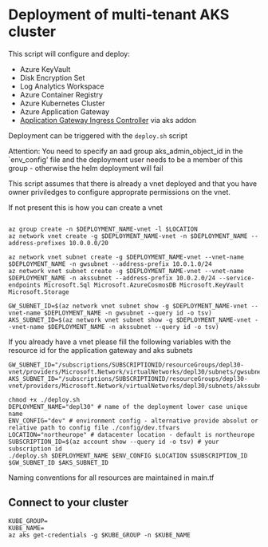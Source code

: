 # Deployment of multi-tenant AKS cluster

This script will configure and deploy:
- Azure KeyVault
- Disk Encryption Set
- Log Analytics Workspace
- Azure Container Registry
- Azure Kubernetes Cluster
- Azure Application Gateway
- [Application Gateway Ingress Controller](https://github.com/Azure/application-gateway-kubernetes-ingress) via aks addon

Deployment can be triggered with the `deploy.sh` script

Attention: You need to specify an aad group aks_admin_object_id in the `env_config' file and the deployment user needs to be a member of this group - otherwise the helm deployment will fail

This script assumes that there is already a vnet deployed and that you have owner priviledges to configure approprate permissions on the vnet.

If not present this is how you can create a vnet
```

az group create -n $DEPLOYMENT_NAME-vnet -l $LOCATION
az network vnet create -g $DEPLOYMENT_NAME-vnet -n $DEPLOYMENT_NAME --address-prefixes 10.0.0.0/20

az network vnet subnet create -g $DEPLOYMENT_NAME-vnet --vnet-name $DEPLOYMENT_NAME -n gwsubnet --address-prefix 10.0.1.0/24
az network vnet subnet create -g $DEPLOYMENT_NAME-vnet --vnet-name $DEPLOYMENT_NAME -n akssubnet --address-prefix 10.0.2.0/24 --service-endpoints Microsoft.Sql Microsoft.AzureCosmosDB Microsoft.KeyVault Microsoft.Storage

GW_SUBNET_ID=$(az network vnet subnet show -g $DEPLOYMENT_NAME-vnet --vnet-name $DEPLOYMENT_NAME -n gwsubnet --query id -o tsv)
AKS_SUBNET_ID=$(az network vnet subnet show -g $DEPLOYMENT_NAME-vnet --vnet-name $DEPLOYMENT_NAME -n akssubnet --query id -o tsv)

```

If you already have a vnet please fill the following variables with the resource id for the application gateway and aks subnets

```
GW_SUBNET_ID="/subscriptions/SUBSCRIPTIONID/resourceGroups/depl30-vnet/providers/Microsoft.Network/virtualNetworks/depl30/subnets/gwsubnet"
AKS_SUBNET_ID="/subscriptions/SUBSCRIPTIONID/resourceGroups/depl30-vnet/providers/Microsoft.Network/virtualNetworks/depl30/subnets/akssubnet"

```

```
chmod +x ./deploy.sh 
DEPLOYMENT_NAME="depl30" # name of the deployment lower case unique name
ENV_CONFIG="dev" # environment config - alternative provide absolut or relative path to config file ./config/dev.tfvars
LOCATION="northeurope" # datacenter location - default is northeurope
SUBSCRIPTION_ID=$(az account show --query id -o tsv) # your subscription id
./deploy.sh $DEPLOYMENT_NAME $ENV_CONFIG $LOCATION $SUBSCRIPTION_ID $GW_SUBNET_ID $AKS_SUBNET_ID

```

Naming conventions for all resources are maintained in main.tf


## Connect to your cluster

```
KUBE_GROUP=
KUBE_NAME=
az aks get-credentials -g $KUBE_GROUP -n $KUBE_NAME
```
